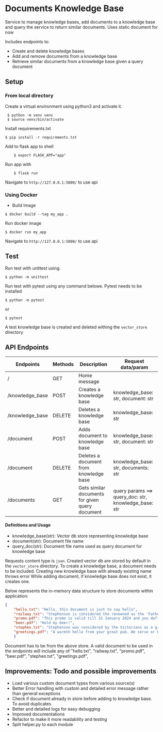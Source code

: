 # Documents Knowledge Base

Service to manage knowledge bases, add documents to a knowledge base and query the service to return similar documents.
Uses static document for now

Includes endpoints to:
- Create and delete knowledge bases
- Add and remove documents from a knowledge base
- Retrieve similar documents from a knowledge base given a query document

## Setup
### From local directory
Create a virtual environment using python3 and activate it.
```
 $ python -m venv venv
 $ source venv/bin/activate
```

Install requirements.txt
 ```
 $ pip install -r requirements.txt
 ```

Add to flask app to shell
```
    $ export FLASK_APP="app"
```

Run app with 
```
    $ flask run
```

Navigate to `http://127.0.0.1:5000/` to use api


### Using Docker
- Build Image
```
$ docker build --tag my_app .
```
Run docker image
```
$ docker run my_app
```

Navigate to `http://127.0.0.1:5000/` to use api



## Test
Run test with unittest using:

    $ python -m unittest
    
Run test with pytest using any command belowe. Pytest needs to be installed

    $ python -m pytest

or

    $ pytest

A test knowledge base is created and deleted withing the `vector_store` directory


## API Endpoints

| Endpoints	| Methods	| Description| Request data/param|
| ------------- | ------------- | -----| -----|
|/ | GET | Home message |
|/knowledge_base	| POST	| Creates a knowledge base | knowledge_base: str, document: str
|/knowledge_base	| DELETE	| Deletes a knowledge base | knowledge_base: str
|/document | POST | Adds document to knowledge base| knowledge_base: str, document: str
|/document	| DELETE	| Deletes a document from knowledge base| knowledge_base: str, documents: str
|/documents	| GET	| Gets similar documents for given query document | query params ==> query_doc: str, knowledge_base: str

#### Definitions and Usage
- knowledge_base(str): Vector db store representing knowledge base
- document(str): Document file name
- query_doc(str): Document file name used as query document for knowledge base

Requests content type is `json`.
Created vector db are stored by default in the `vector_store` directory. To create a knowledge base, a document needs to be included.
Creating new knowledge base with already existing name throws error
While adding document, if knowledge base does not exist, it creates one.

Below represents the in-memory data structure to store documents within application:
```json
{
    "hello.txt": "Hello, this document is just to say hello",
    "railway.txt": "Stephenson is considered the renowned as the 'Father of Railways'",
    "promo.pdf": "This promo is valid till 31 January 2024 and you definitely don't want to miss out on these prizes.",
    "beer.pdf": "Hold my beer!",
    "stephen.txt": "Stephenson was considered by the Victorians as a great example of diligent application and thirst for improvement to railway",
    "greetings.pdf": "A warmth hello from your great pub. We serve or beer cold"
    }
```
Document has to be from the above store. A valid document to be used in the endpoints will include any of "hello.txt", "railway.txt", "promo.pdf", "beer.pdf", "stephen.txt", "greetings.pdf",

## Improvements: Todo and possible improvements

- Load various custom document types from various source(s)
- Better Error handling with custom and detailed error message rather than general exceptions
- Check if document already in store before adding to knowledge base. To avoid duplicates
- Better and detailed logs for easy debugging
- Improved documentations
- Refactor to make it more readability and testing
- Split helper.py to each module
